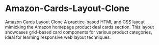 # Amazon-Cards-Layout-Clone
Amazon Cards Layout Clone A practice-based HTML and CSS layout mimicking the Amazon homepage product deal cards section. This layout showcases grid-based card components for various product categories, ideal for learning responsive web layout techniques.
